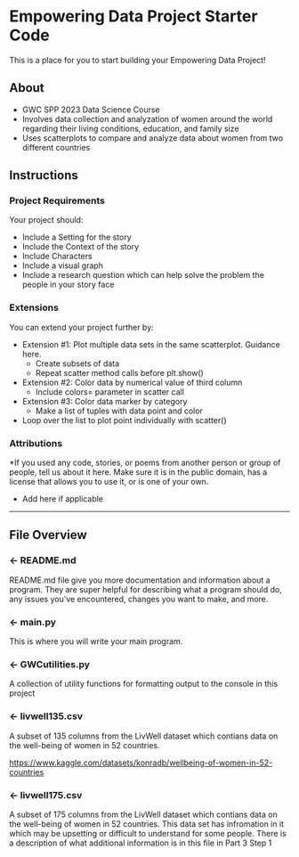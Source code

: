 # Empowering Data Project Starter Code

This is a place for you to start building your Empowering Data Project!

## About
- GWC SPP 2023 Data Science Course
- Involves data collection and analyzation of women around the world regarding their living conditions, education, and family size
- Uses scatterplots to compare and analyze data about women from two different countries

## Instructions
### Project Requirements
Your project should:
- Include a Setting for the story
- Include the Context of the story
- Include Characters 
- Include a visual graph
- Include a research question which can help solve the problem the people in your story face



### Extensions
You can extend your project further by:
- Extension #1:  Plot multiple data sets in the same scatterplot. Guidance here.
  - Create subsets of data
  - Repeat scatter method calls before plt.show()
- Extension #2: Color data by numerical value of third column
  - Include colors= parameter in scatter call
- Extension #3: Color data marker by category 
  - Make a list of tuples with data point and color
- Loop over the list to plot point individually with scatter()


###  Attributions
*If you used any code, stories, or poems from another person or group of people, tell us about it here. Make sure it is in the public domain, has a license that allows you to use it, or is one of your own. 
- Add here if applicable

---

## File Overview

### ← README.md

README.md file give you more documentation and information about a program. They are super helpful for describing what a program should do, any issues you've encountered, changes you want to make, and more. 

### ← main.py
This is where you will write your main program.

### ← GWCutilities.py
A collection of utility functions for formatting output to the console in this project

### ← livwell135.csv
A subset of 135 columns from the LivWell dataset which contians data on the well-being of women in 52 countries.
 
 https://www.kaggle.com/datasets/konradb/wellbeing-of-women-in-52-countries

 ### ← livwell175.csv
A subset of 175 columns from the LivWell dataset which contians data on the well-being of women in 52 countries. 
This data set has infromation in it which may be upsetting or difficult to understand for some people.
There is a description of what additional information is in this file in Part 3 Step 1
